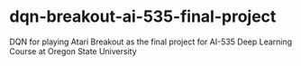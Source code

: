 # dqn-breakout-ai-535-final-project
DQN for playing Atari Breakout as the final project for AI-535 Deep Learning Course at Oregon State University
